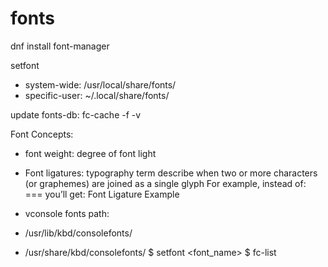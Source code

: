 fonts
===

dnf install font-manager

setfont 
- system-wide: /usr/local/share/fonts/
- specific-user: ~/.local/share/fonts/


update fonts-db: fc-cache -f -v


Font Concepts:
- font weight: degree of font light
- Font ligatures: typography term describe when two or more characters (or graphemes) are joined as a single glyph
    For example, instead of: === you’ll get: Font Ligature Example




- vconsole fonts path:
- /usr/lib/kbd/consolefonts/
- /usr/share/kbd/consolefonts/
$ setfont <font_name>
$ fc-list